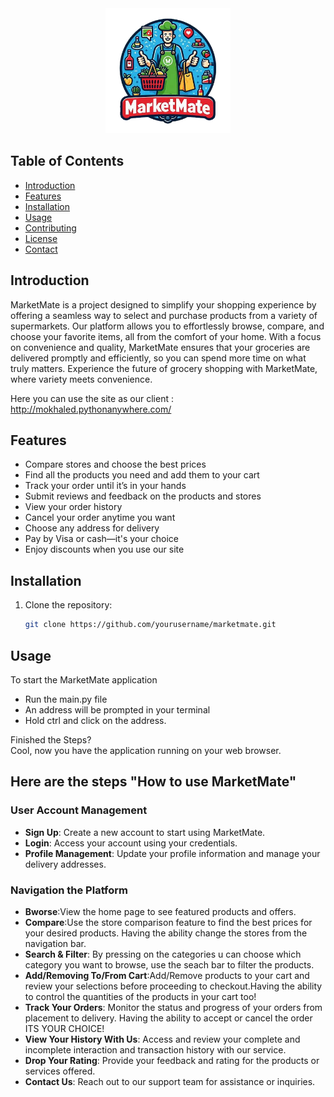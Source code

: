 

<div align="center">
  <img src="/readmeimages/Logo.png" alt="MarketMate Logo" width="200">
</div>

## Table of Contents
- [Introduction](#introduction)
- [Features](#features)
- [Installation](#installation)
- [Usage](#usage)
- [Contributing](#contributing)
- [License](#license)
- [Contact](#contact)

## Introduction
MarketMate is a project designed to simplify your shopping experience by offering a seamless way to select and purchase products from a variety of supermarkets. Our platform allows you to effortlessly browse, compare, and choose your favorite items, all from the comfort of your home. With a focus on convenience and quality, MarketMate ensures that your groceries are delivered promptly and efficiently, so you can spend more time on what truly matters. Experience the future of grocery shopping with MarketMate, where variety meets convenience.

Here you can use the site as our client :
http://mokhaled.pythonanywhere.com/

## Features
- Compare stores and choose the best prices
- Find all the products you need and add them to your cart
- Track your order until it’s in your hands
- Submit reviews and feedback on the products and stores
- View your order history
- Cancel your order anytime you want
- Choose any address for delivery
- Pay by Visa or cash—it's your choice
- Enjoy discounts when you use our site

## Installation
1. Clone the repository:
   ```bash
   git clone https://github.com/yourusername/marketmate.git

## Usage
To start the MarketMate application
- Run the main.py file 
- An address will be prompted in your terminal
- Hold ctrl and click on the address.
  
Finished the Steps?  
Cool, now you have the application running on your web browser.  

<h2>Here are the steps "How to use MarketMate"</h2>

### User Account Management  
- **Sign Up**: Create a new account to start using MarketMate.  
- **Login**: Access your account using your credentials.  
- **Profile Management**: Update your profile information and manage your delivery addresses.

### Navigation the Platform
- **Bworse**:View the home page to see featured products and offers.
- **Compare**:Use the store comparison feature to find the best prices for your desired products. Having the ability change the stores from the navigation bar.
- **Search & Filter**: By pressing on the categories u can choose which category you want to browse, use the seach bar to filter the products.
- **Add/Removing To/From Cart**:Add/Remove products to your cart and review your selections before proceeding to checkout.Having the ability to control the quantities of the products in your cart too!
- **Track Your Orders**: Monitor the status and progress of your orders from placement to delivery. Having the ability to accept or cancel the order ITS YOUR CHOICE!
- **View Your History With Us**: Access and review your complete and incomplete interaction and transaction history with our service.
- **Drop Your Rating**: Provide your feedback and rating for the products or services offered.
- **Contact Us**: Reach out to our support team for assistance or inquiries.



